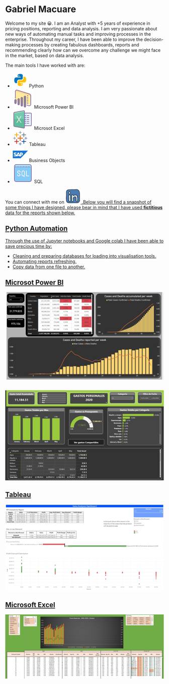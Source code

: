 # **Gabriel Macuare** <br>

Welcome to my site :grinning:. I am an Analyst with +5 years of experience in pricing positions, reporting and data analysis. I am very passionate about new ways of automating manual tasks and improving processes in the enterprise. Throughout my career, I have been able to improve the decision-making processes by creating fabulous dashboards, reports and recommending clearly how can we overcome any challenge we might face in the market, based on data analysis.
  
 The main tools I have worked with are:
 
* ![](./Icons/icons8-python-48.png) Python
* ![](./Icons/icons8-power-bi-64.png) Microsoft Power BI
* ![](./Icons/icons8-microsoft-excel-64.png) Microsot Excel
* ![](./Icons/icons8-tableau-software-48.png) Tableau
* ![](./Icons/icons8-sap-48.png) Business Objects
* ![](./Icons/icons8-sql-64.png) SQL

You can connect with me on <a href="https://www.linkedin.com/in/gabrielmacuare/"> <img src="./Icons/icons8-linkedin-48.png"> .Below you will find a snapshot of some things I have designed, please bear in mind that I have used **fictitious** data for the reports shown below.
  





## Python Automation
Through the use of Jupyter notebooks and Google colab I have been able to save precious time by: 
* Cleaning and preparing databases for loading into visualisation tools.
* Automating reports refreshing.
* Copy data from one file to another.



## Microsot Power BI
![](./Images/COVID%20Power%20BI.jpg) <br><br>

![](./Images/Finance.jpg)



## Tableau 
![](./Images/Discounted_sales_analysis.jpg)

## Microsoft Excel
![](./Images/Excel.jpg)



        
